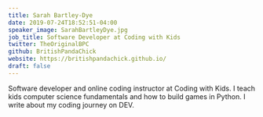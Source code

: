 ```yaml
---
title: Sarah Bartley-Dye
date: 2019-07-24T18:52:51-04:00
speaker_image: SarahBartleyDye.jpg
job_title: Software Developer at Coding with Kids
twitter: TheOriginalBPC
github: BritishPandaChick
website: https://britishpandachick.github.io/
draft: false
---
```


Software developer and online coding instructor at Coding with Kids. I teach kids computer science fundamentals and how to build games in Python. I write about my coding journey on DEV.